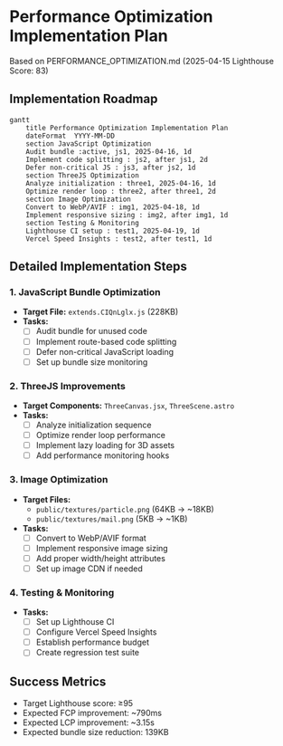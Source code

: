 # Performance Optimization Implementation Plan

Based on PERFORMANCE_OPTIMIZATION.md (2025-04-15 Lighthouse Score: 83)

## Implementation Roadmap

```mermaid
gantt
    title Performance Optimization Implementation Plan
    dateFormat  YYYY-MM-DD
    section JavaScript Optimization
    Audit bundle :active, js1, 2025-04-16, 1d
    Implement code splitting : js2, after js1, 2d
    Defer non-critical JS : js3, after js2, 1d
    section ThreeJS Optimization
    Analyze initialization : three1, 2025-04-16, 1d
    Optimize render loop : three2, after three1, 2d
    section Image Optimization
    Convert to WebP/AVIF : img1, 2025-04-18, 1d
    Implement responsive sizing : img2, after img1, 1d
    section Testing & Monitoring
    Lighthouse CI setup : test1, 2025-04-19, 1d
    Vercel Speed Insights : test2, after test1, 1d
```

## Detailed Implementation Steps

### 1. JavaScript Bundle Optimization
- **Target File:** `extends.CIQnLglx.js` (228KB)
- **Tasks:**
  - [ ] Audit bundle for unused code
  - [ ] Implement route-based code splitting
  - [ ] Defer non-critical JavaScript loading
  - [ ] Set up bundle size monitoring

### 2. ThreeJS Improvements
- **Target Components:** `ThreeCanvas.jsx`, `ThreeScene.astro`
- **Tasks:**
  - [ ] Analyze initialization sequence
  - [ ] Optimize render loop performance
  - [ ] Implement lazy loading for 3D assets
  - [ ] Add performance monitoring hooks

### 3. Image Optimization
- **Target Files:**
  - `public/textures/particle.png` (64KB → ~18KB)
  - `public/textures/mail.png` (5KB → ~1KB)
- **Tasks:**
  - [ ] Convert to WebP/AVIF format
  - [ ] Implement responsive image sizing
  - [ ] Add proper width/height attributes
  - [ ] Set up image CDN if needed

### 4. Testing & Monitoring
- **Tasks:**
  - [ ] Set up Lighthouse CI
  - [ ] Configure Vercel Speed Insights
  - [ ] Establish performance budget
  - [ ] Create regression test suite

## Success Metrics
- Target Lighthouse score: ≥95
- Expected FCP improvement: ~790ms
- Expected LCP improvement: ~3.15s
- Expected bundle size reduction: 139KB